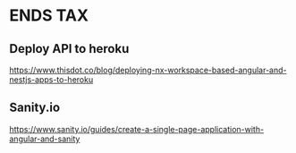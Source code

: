 # ENDS TAX 

## Deploy API to heroku 

https://www.thisdot.co/blog/deploying-nx-workspace-based-angular-and-nestjs-apps-to-heroku

## Sanity.io 

https://www.sanity.io/guides/create-a-single-page-application-with-angular-and-sanity

